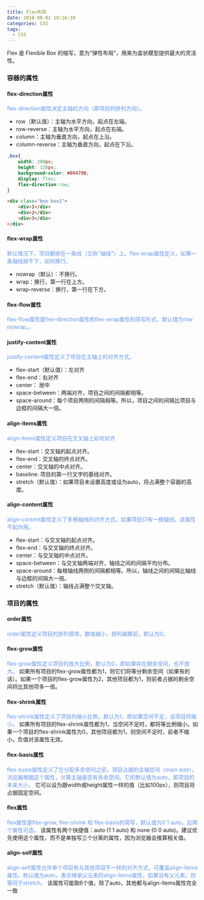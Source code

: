```yaml
---
title: Flex布局
date: 2018-08-01 18:16:10
categories: CSS
tags:
  - CSS  
---
```


Flex 是 Flexible Box 的缩写，意为"弹性布局"，用来为盒状模型提供最大的灵活性。

### 容器的属性
#### flex-direction属性
<span style="color: cornflowerblue">flex-direction属性决定主轴的方向（即项目的排列方向）。</span>
- row（默认值）：主轴为水平方向，起点在左端。
- row-reverse：主轴为水平方向，起点在右端。
- column：主轴为垂直方向，起点在上沿。
- column-reverse：主轴为垂直方向，起点在下沿。

```css
.box{
    width: 300px;
    height: 120px;
    background-color: #89479B;
    display: flex;
    flex-direction:row;
}
```
```html
<div class="box box1">
    <div>1</div>
    <div>2</div>
    <div>3</div>
</div>
```

<!-- more -->
#### flex-wrap属性
<span style="color: cornflowerblue">默认情况下，项目都排在一条线（又称"轴线"）上。flex-wrap属性定义，如果一条轴线排不下，如何换行。</span>
- nowrap（默认）：不换行。
- wrap：换行，第一行在上方。
- wrap-reverse：换行，第一行在下方。

#### flex-flow属性
<span style="color: cornflowerblue">flex-flow属性是flex-direction属性和flex-wrap属性的简写形式，默认值为row nowrap。。</span>

#### justify-content属性
<span style="color: cornflowerblue">justify-content属性定义了项目在主轴上的对齐方式。</span>
- flex-start（默认值）：左对齐
- flex-end：右对齐
- center： 居中
- space-between：两端对齐，项目之间的间隔都相等。
- space-around：每个项目两侧的间隔相等。所以，项目之间的间隔比项目与边框的间隔大一倍。

#### align-items属性
<span style="color: cornflowerblue">align-items属性定义项目在交叉轴上如何对齐</span>
- flex-start：交叉轴的起点对齐。
- flex-end：交叉轴的终点对齐。
- center：交叉轴的中点对齐。
- baseline: 项目的第一行文字的基线对齐。
- stretch（默认值）：如果项目未设置高度或设为auto，将占满整个容器的高度。

#### align-content属性
<span style="color: cornflowerblue">align-content属性定义了多根轴线的对齐方式。如果项目只有一根轴线，该属性不起作用。</span>
- flex-start：与交叉轴的起点对齐。
- flex-end：与交叉轴的终点对齐。
- center：与交叉轴的中点对齐。
- space-between：与交叉轴两端对齐，轴线之间的间隔平均分布。
- space-around：每根轴线两侧的间隔都相等。所以，轴线之间的间隔比轴线与边框的间隔大一倍。
- stretch（默认值）：轴线占满整个交叉轴。

### 项目的属性
#### order属性
<span style="color: cornflowerblue">order属性定义项目的排列顺序。数值越小，排列越靠前，默认为0。</span>

#### flex-grow属性
<span style="color: cornflowerblue">flex-grow属性定义项目的放大比例，默认为0，即如果存在剩余空间，也不放大。</span>
如果所有项目的flex-grow属性都为1，则它们将等分剩余空间（如果有的话）。如果一个项目的flex-grow属性为2，其他项目都为1，则前者占据的剩余空间将比其他项多一倍。

#### flex-shrink属性
<span style="color: cornflowerblue">flex-shrink属性定义了项目的缩小比例，默认为1，即如果空间不足，该项目将缩小。</span>
如果所有项目的flex-shrink属性都为1，当空间不足时，都将等比例缩小。如果一个项目的flex-shrink属性为0，其他项目都为1，则空间不足时，前者不缩小。负值对该属性无效。

#### flex-basis属性
<span style="color: cornflowerblue">flex-basis属性定义了在分配多余空间之前，项目占据的主轴空间（main size）。浏览器根据这个属性，计算主轴是否有多余空间。它的默认值为auto，即项目的本来大小。</span>
它可以设为跟width或height属性一样的值（比如100px），则项目将占据固定空间。

#### flex属性
<span style="color: cornflowerblue">flex属性是flex-grow, flex-shrink 和 flex-basis的简写，默认值为0 1 auto。后两个属性可选。</span>
该属性有两个快捷值：auto (1 1 auto) 和 none (0 0 auto)。建议优先使用这个属性，而不是单独写三个分离的属性，因为浏览器会推算相关值。

#### align-self属性
<span style="color: cornflowerblue">align-self属性允许单个项目有与其他项目不一样的对齐方式，可覆盖align-items属性。默认值为auto，表示继承父元素的align-items属性，如果没有父元素，则等同于stretch。</span>
该属性可能取6个值，除了auto，其他都与align-items属性完全一致
